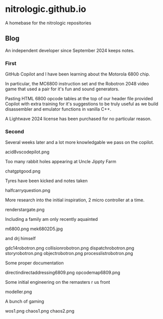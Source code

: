 # nitrologic.github.io
A homebase for the nitrologic repositories

## Blog

An independent developer since September 2024 keeps notes.

### First

GitHub Copilot and I have been learning about the Motorola 6800 chip.

In particular, the MC6800 instruction set and the Robotron 2048 video game that used a pair for it's fun and sound generators.

Pasting HTML 6800 opcode tables at the top of our header file provided Copilot with extra training for it's suggestions to be truly useful as we build disassembler and emulator functions in vanilla C++.

A Lightwave 2024 license has been purchased for no particular reason.

### Second

Several weeks later and a lot more knowledgable we pass on the copilot.

acid8vscodepilot.png

Too many rabbit holes appearing at Uncle Jippty Farm

chatgptgood.png

Tyres have been kicked and notes taken

halfcarryquestion.png

More research into the initial inspiration, 2 micro controller at a time.

renderstargate.png

Including a family am only recently aquainted 

m6800.png
mek6802D5.jpg

and drj himself

gdc14robotron.png
collisionrobotron.png
dispatchrobotron.png
storyrobotron.png
objectrobotron.png
processlistrobotron.png

Some proper documentation

directindirectaddressing6809.png
opcodemap6809.png

Some initial engineering on the remasters r us front

modeller.png

A bunch of gaming

wos1.png
chaos1.png
chaos2.png

